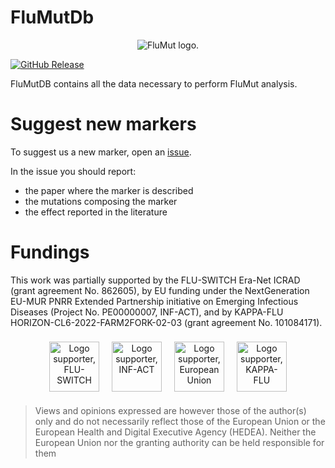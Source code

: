 # FluMutDb

<p align="center">
    <picture>
      <source media="(prefers-color-scheme: dark)" srcset=".github/images/flumut_logo_w.png">
      <source media="(prefers-color-scheme: light)" srcset=".github/images/flumut_logo_b.png">
      <img alt="FluMut logo." src=".github/images/flumut_logo_b.png">
    </picture>
</p>

[![GitHub Release](https://img.shields.io/github/v/release/izsvenezie-virology/FluMutDB?label=FluMutDB)](https://github.com/izsvenezie-virology/FluMutDB/releases/latest/)

FluMutDB contains all the data necessary to perform FluMut analysis.

# Suggest new markers

To suggest us a new marker, open an [issue](https://github.com/izsvenezie-virology/FluMutDB/issues/new?assignees=&labels=&projects=&template=new-marker-request.md&title=).

In the issue you should report:
- the paper where the marker is described
- the mutations composing the marker
- the effect reported in the literature

# Fundings

This work was partially supported by the FLU-SWITCH Era-Net ICRAD (grant agreement No. 862605), by EU funding under the NextGeneration EU-MUR PNRR Extended Partnership initiative on Emerging Infectious Diseases (Project No. PE00000007, INF-ACT), and by KAPPA-FLU HORIZON-CL6-2022-FARM2FORK-02-03 (grant agreement No. 101084171).

<p align="center" margin="10px">
    <img style="height:80px;margin:8px" alt="Logo supporter, FLU-SWITCH" src=".github/images/Logo-Flu-Switch.png"/>
    <img style="height:80px;margin:8px" alt="Logo supporter, INF-ACT" src=".github/images/Logo-Inf-act.jpg"/>
    <img style="height:80px;margin:8px" alt="Logo supporter, European Union" src=".github/images/Logo-eu.png"/>
    <img style="height:80px;margin:8px" alt="Logo supporter, KAPPA-FLU" src=".github/images/logo-kappa-flu.jpg"/>
</p>

>Views and opinions expressed are however those of the author(s) only and do not necessarily reflect those of the European Union or the European Health and Digital Executive Agency (HEDEA). 
>Neither the European Union nor the granting authority can be held responsible for them
